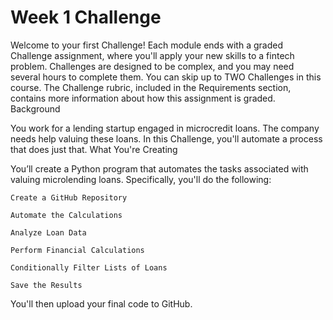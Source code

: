# Week 1 Challenge

Welcome to your first Challenge! Each module ends with a graded Challenge assignment, where you'll apply your new skills to a fintech problem. Challenges are designed to be complex, and you may need several hours to complete them. You can skip up to TWO Challenges in this course. The Challenge rubric, included in the Requirements section, contains more information about how this assignment is graded.
Background

You work for a lending startup engaged in microcredit loans. The company needs help valuing these loans. In this Challenge, you'll automate a process that does just that.
What You're Creating

You’ll create a Python program that automates the tasks associated with valuing microlending loans. Specifically, you'll do the following:

    Create a GitHub Repository

    Automate the Calculations

    Analyze Loan Data

    Perform Financial Calculations

    Conditionally Filter Lists of Loans

    Save the Results

You'll then upload your final code to GitHub.
